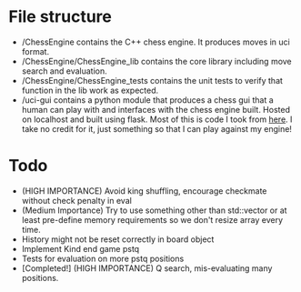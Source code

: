 # File structure

- /ChessEngine contains the C++ chess engine. It produces moves in uci format.
- /ChessEngine/ChessEngine_lib contains the core library including move search and evaluation.
- /ChessEngine/ChessEngine_tests contains the unit tests to verify that function in the lib work as expected. 
- /uci-gui contains a python module that produces a chess gui that a human can play with and interfaces with the chess engine built. Hosted on localhost and built using flask. Most of this is code I took from [here](https://github.com/maksimKorzh/uci-gui). I take no credit for it, just something so that I can play against my engine!

# Todo 

- (HIGH IMPORTANCE) Avoid king shuffling, encourage checkmate without check penalty in eval
- (Medium Importance) Try to use something other than std::vector or at least pre-define memory requirements so we don't resize array every time.
- History might not be reset correctly in board object
- Implement Kind end game pstq
- Tests for evaluation on more pstq positions
- [Completed!] (HIGH IMPORTANCE) Q search, mis-evaluating many positions.
